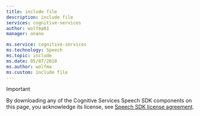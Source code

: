```yaml
---
title: include file
description: include file
services: cognitive-services
author: wolfma61
manager: onano

ms.service: cognitive-services
ms.technology: Speech
ms.topic: include
ms.date: 05/07/2018
ms.author: wolfma
ms.custom: include file
---
```


> [!IMPORTANT]
> By downloading any of the Cognitive Services Speech SDK components on this page, you acknowledge its license, see [Speech SDK license agreement](~/articles/cognitive-services/speech-service/license.md).

